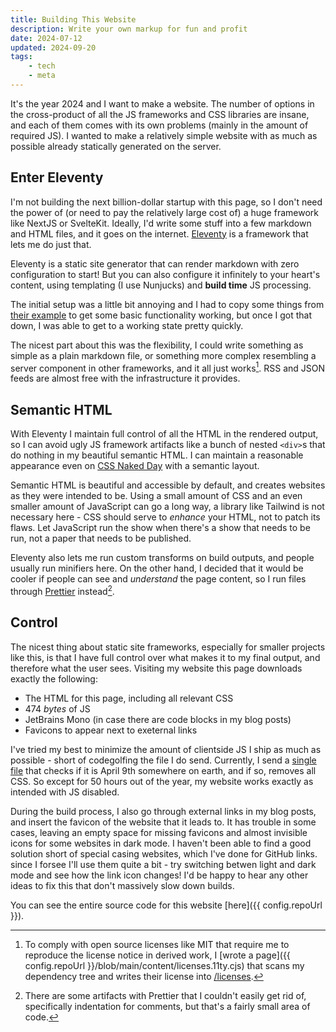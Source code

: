 ```yaml
---
title: Building This Website
description: Write your own markup for fun and profit
date: 2024-07-12
updated: 2024-09-20
tags:
    - tech
    - meta
---
```


It's the year 2024 and I want to make a website. The number of options in the
cross-product of all the JS frameworks and CSS libraries are insane, and each of
them comes with its own problems (mainly in the amount of required JS). I wanted
to make a relatively simple website with as much as possible already statically
generated on the server.

## Enter Eleventy

I'm not building the next billion-dollar startup with this page, so I don't need
the power of (or need to pay the relatively large cost of) a huge framework like
NextJS or SvelteKit. Ideally, I'd write some stuff into a few markdown and HTML
files, and it goes on the internet. [Eleventy](https://11ty.dev) is a framework
that lets me do just that.

Eleventy is a static site generator that can render markdown with zero
configuration to start! But you can also configure it infinitely to your heart's
content, using templating (I use Nunjucks) and **build time** JS processing.

The initial setup was a little bit annoying and I had to copy some things from
[their example](https://github.com/11ty/eleventy-base-blog/) to get some basic
functionality working, but once I got that down, I was able to get to a working
state pretty quickly.

The nicest part about this was the flexibility, I could write something as
simple as a plain markdown file, or something more complex resembling a server
component in other frameworks, and it all just works[^1]. RSS and JSON feeds are
almost free with the infrastructure it provides.

## Semantic HTML

With Eleventy I maintain full control of all the HTML in the rendered output, so
I can avoid ugly JS framework artifacts like a bunch of nested `<div>`s that do
nothing in my beautiful semantic HTML. I can maintain a reasonable appearance
even on [CSS Naked Day](https://css-naked-day.github.io) with a semantic layout.

Semantic HTML is beautiful and accessible by default, and creates websites as
they were intended to be. Using a small amount of CSS and an even smaller amount
of JavaScript can go a long way, a library like Tailwind is not necessary here
\- CSS should serve to _enhance_ your HTML, not to patch its flaws. Let
JavaScript run the show when there's a show that needs to be run, not a paper
that needs to be published.

Eleventy also lets me run custom transforms on build outputs, and people usually
run minifiers here. On the other hand, I decided that it would be cooler if
people can see and _understand_ the page content, so I run files through
[Prettier](https://prettier.io) instead[^2].

## Control

The nicest thing about static site frameworks, especially for smaller projects
like this, is that I have full control over what makes it to my final output,
and therefore what the user sees. Visiting my website this page downloads
exactly the following:

-   The HTML for this page, including all relevant CSS
-   474 _bytes_ of JS
-   JetBrains Mono (in case there are code blocks in my blog posts)
-   Favicons to appear next to exeternal links

I've tried my best to minimize the amount of clientside JS I ship as much as
possible - short of codegolfing the file I do send. Currently, I send a
[single file](https://github.com/ariscript/www/blob/main/public/js/cssNakedDay.js)
that checks if it is April 9th somewhere on earth, and if so, removes all CSS.
So except for 50 hours out of the year, my website works exactly as intended
with JS disabled.

During the build process, I also go through external links in my blog posts, and
insert the favicon of the website that it leads to. It has trouble in some
cases, leaving an empty space for missing favicons and almost invisible icons
for some websites in dark mode. I haven't been able to find a good solution
short of special casing websites, which I've done for GitHub links. since I
forsee I'll use them quite a bit - try switching betwen light and dark mode and
see how the link icon changes! I'd be happy to hear any other ideas to fix this
that don't massively slow down builds.

You can see the entire source code for this website
[here]({{ config.repoUrl }}).

[^1]:
    To comply with open source licenses like MIT that require me to reproduce
    the license notice in derived work, I [wrote
    a page]({{ config.repoUrl }}/blob/main/content/licenses.11ty.cjs) that scans
    my dependency tree and writes their license into [/licenses](/licenses).

[^2]:
    There are some artifacts with Prettier that I couldn't easily get rid of,
    specifically indentation for comments, but that's a fairly small area of
    code.
